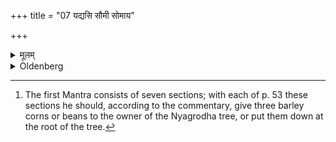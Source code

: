 +++
title = "07 यद्यसि सौमी सोमाय"

+++

<details><summary>मूलम्</summary>

यद्यसि सौमी सोमाय त्वा राज्ञे परिक्रीणामि यद्यसि वारुणी वरुणाय त्वा राज्ञे परिक्रीणामि यद्यसि वसुभ्यो वसुभ्यस्त्वा परिक्रीणामि यद्यसि रुद्रे भ्यो रुद्रे भ्यस्त्वा परिक्रीणामि यद्यस्यादित्येभ्य आदित्येभ्यस्त्वा परिक्रीणामि यद्यसि मरुद्भ्यो मरुद्भ्यस्त्वा परिक्रीणामि यद्यसि विश्वेभ्यो देवेभ्यो विश्वेभ्यस्त्वा देवेभ्यः परिक्रीणामि ७
</details>

<details><summary>Oldenberg</summary>

7 [^2]  (He buys it with the Mantras):


[^2]:  The first Mantra consists of seven sections; with each of p. 53 these sections he should, according to the commentary, give three barley corns or beans to the owner of the Nyagrodha tree, or put them down at the root of the tree.

'If thou belongest to Soma, I buy thee for the king Soma.

'If thou belongest to Varuṇa, I buy thee for the king Varuṇa.

'If thou belongest to the Vasus, I buy thee for the Vasus.

'If thou belongest to the Rudras, I buy thee for the Rudras.

'If thou belongest to the Ādityas, I buy thee for the Ādityas.

'If thou belongest to the Maruts, I buy thee for the Maruts.

'If thou belongest to the Viśve devās, I buy thee for the Viśve devās.'
</details>
